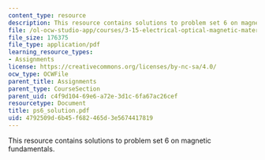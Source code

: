 ```yaml
---
content_type: resource
description: This resource contains solutions to problem set 6 on magnetic fundamentals.
file: /ol-ocw-studio-app/courses/3-15-electrical-optical-magnetic-materials-and-devices-fall-2006/4792509d6b45f682465d3e5674417819_ps6_solution.pdf
file_size: 176375
file_type: application/pdf
learning_resource_types:
- Assignments
license: https://creativecommons.org/licenses/by-nc-sa/4.0/
ocw_type: OCWFile
parent_title: Assignments
parent_type: CourseSection
parent_uid: c4f9d104-69e6-a72e-3d1c-6fa67ac26cef
resourcetype: Document
title: ps6_solution.pdf
uid: 4792509d-6b45-f682-465d-3e5674417819
---
```

This resource contains solutions to problem set 6 on magnetic fundamentals.